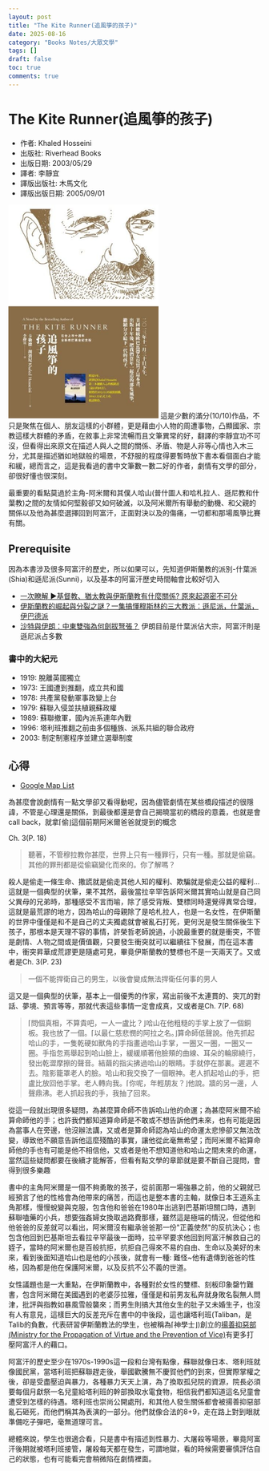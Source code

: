 ```yaml
---
layout: post
title: "The Kite Runner(追風箏的孩子)"
date: 2025-08-16
category: "Books Notes/大眾文學"
tags: []
draft: false
toc: true
comments: true
---
```


# The Kite Runner(追風箏的孩子)
* 作者: Khaled Hosseini
* 出版社: Riverhead Books
* 出版日期: 2003/05/29
* 譯者: 李靜宜
* 譯版出版社: 木馬文化
* 譯版出版日期: 2005/09/01

<img src="/assets/posts/追風箏的孩子.jpg" alt="" width="300">
這是少數的滿分(10/10)作品，不只是聚焦在個人、朋友這樣的小群體，更是藉由小人物的周遭事物，凸顯國家、宗教這樣大群體的矛盾，在敘事上非常流暢而且文筆異常的好，翻譯的李靜宜功不可沒，但看得出來原文在描述人與人之間的關係、矛盾、物是人非等心情也入木三分，尤其是描述猶如地獄般的場景，不舒服的程度得要暫時放下書本看個面白才能和緩，總而言之，這是我看過的書中文筆數一數二好的作者，劇情有文學的部分，卻很好懂也很深刻。


最重要的看點莫過於主角-阿米爾和其僕人哈山(普什圖人和哈札拉人、遜尼教和什葉教)之間的友情如何堅毅卻又如何破滅，以及阿米爾所有舉動的動機、和父親的關係以及他為甚麼選擇回到阿富汗，正面對決以及的傷痛，一切都和那場風箏比賽有關。
<!-- more -->


## Prerequisite
因為本書涉及很多阿富汗的歷史，所以如果可以，先知道伊斯蘭教的派別-什葉派(Shia)和遜尼派(Sunni)，以及基本的阿富汗歷史時間軸會比較好切入

* [ 一次瞭解 ►基督教、猶太教與伊斯蘭教有什麼關係? 原來起源密不可分 ](https://youtu.be/bcwF18z9aVw?si=vDNcVuDR0DOp_Y0e)
* [ 伊斯蘭教的崛起與分裂之謎？一集搞懂穆斯林的三大教派：遜尼派，什葉派，伊巴德派 ](https://youtu.be/KB9QU3FVlcQ?si=ixbicJVVH64wv72_)
* [沙特與伊朗：中東雙強為何劍拔弩張？](https://www.bbc.com/zhongwen/trad/world-42067527)
伊朗目前是什葉派佔大宗，阿富汗則是遜尼派占多數

### 書中的大紀元
* 1919: 脫離英國獨立
* 1973: 王國遭到推翻，成立共和國
* 1978: 共產黨發動軍事政變上台
* 1979: 蘇聯入侵並扶植親蘇政權
* 1989: 蘇聯撤軍，國內派系連年內戰
* 1996: 塔利班推翻之前由多個種族、派系共組的聯合政府
* 2003: 制定制憲程序並建立選舉制度

## 心得
* [Google Map List](https://maps.app.goo.gl/NbnhnemzyEJcAv8r5)

為甚麼會說劇情有一點文學卻又看得動呢，因為儘管劇情在某些橋段描述的很隱諱，不管是心理還是關係，到最後都還是會自己揭曉當初的橋段的意義，也就是會call back，就拿⌈偷⌋這個前期阿米爾爸爸就提到的概念

Ch. 3(P. 18)
> 聽著，不管穆拉教你甚麼，世界上只有一種罪行，只有一種。那就是偷竊。其他的罪刑都是從偷竊變化而來的。你了解嗎？

殺人是偷走一條生命、撒謊就是偷走其他人知的權利、欺騙就是偷走公益的權利...這就是一個典型的伏筆，果不其然，最後當拉辛罕告訴阿米爾其實哈山就是自己同父異母的兄弟時，那種感受不言而喻，除了感受背叛、雙標同時還覺得異常合理，這就是最荒謬的地方，因為哈山的母親除了是哈札拉人，也是一名女性，在伊斯蘭的世界中僅僅是和不是自己的丈夫獨處就會被亂石打死，更何況是發生關係後生下孩子，那根本是天理不容的事情，許榮哲老師說過，小說最重要的就是衝突，不管是劇情、人物之間或是價值觀，只要發生衝突就可以繼續往下發展，而在這本書中，衝突昇華成荒謬更是隨處可見，畢竟伊斯蘭教的雙標也不是一天兩天了。又或者是Ch. 3(P. 23)
> 一個不能捍衛自己的男生，以後會變成無法捍衛任何事的男人

這又是一個典型的伏筆，基本上一個優秀的作家，寫出前後不太連貫的、突兀的對話、夢境、預言等等，那就代表這些事情一定會成真，又或者是Ch. 7(P. 68)
> ⌈問個真相，不算貴吧，一人一盧比？⌋哈山在他粗糙的手掌上放了一個銅板。我也放了一個。⌈以最仁慈悲憫的阿拉之名。⌋算命師低聲說。他先抓起哈山的手，一隻乾硬如獸角的手指畫過哈山手掌，一圈又一圈，一圈又一圈。手指忽焉舉起到哈山臉上，緩緩順著他臉頰的曲線、耳朵的輪廓繞行，發出乾澀摩擦的聲音。結繭的指尖拂過哈山的眼睛。手就停在那裏。遲遲不去。陰影籠罩老人的臉。哈山和我交換了一個眼神。老人抓起哈山的手，把盧比放回他手掌。老人轉向我。⌈你呢，年輕朋友？⌋他說。牆的另一邊，人聲鼎沸。老人抓起我的手，我抽了回來。

從這一段就出現很多疑問，為甚麼算命師不告訴哈山他的命運；為甚麼阿米爾不給算命師他的手；也許我們都知道算命師是不敢或不想告訴他們未來，也有可能是因為當事人在旁邊，他沒辦法講，又或者是算命師認為哈山的命運太悲慘卻又無法改變，導致他不願意告訴他這麼殘酷的事實，讓他從此毫無希望；而阿米爾不給算命師他的手也有可能是他不相信他，又或者是他不想知道他和哈山之間未來的命運，當然這些疑問都要在後續才能解答，但看有點文學的章節就是要不斷自己提問，會得到很多樂趣

書中的主角阿米爾是一個不夠勇敢的孩子，從前面那一場強暴之前，他的父親就已經預言了他的性格會為他帶來的痛苦，而這也是整本書的主軸，就像日本王道系主角那樣，慢慢蛻變與克服，包含他和爸爸在1980年出逃到巴基斯坦關口時，遇到蘇聯嗑藥的小兵，想要強姦婦女換取過路費那樣，雖然這是極端的情況，但從他和他爸爸的反差就可以看出，阿米爾沒有繼承爸爸那一份"正義使然"的反抗決心；也包含他回到巴基斯坦去看拉辛罕最後一面時，拉辛罕要求他回到阿富汗解救自己的姪子，當時的阿米爾也是百般抗拒，抗拒自己得來不易的自由、生命以及美好的未來，看到後面知道哈山也是他的小孩後，就會有一種: 難怪~他有遺傳到爸爸的性格，因為都是他在保護阿米爾，以及反抗不公不義的世道。

女性議題也是一大重點，在伊斯蘭教中，各種對於女性的雙標、刻板印象罄竹難書，包含阿米爾在美國遇到的老婆莎拉雅，僅僅是和前男友私奔就身敗名裂無人問津，批評與指教如暴風雪般襲來；而男生則搞大其他女生的肚子又未婚生子，也沒有人有意見，這樣巨大的反差充斥在書中的中後段，這也讓塔利班(Taliban，是Talib的負數，代表研習伊斯蘭教法的學生，也被稱為⌈神學士⌋)創立的[揚善抑惡部(Ministry for the Propagation of Virtue and the Prevention of Vice)](https://zh.wikipedia.org/zh-tw/%E5%8A%9D%E5%96%84%E6%83%A9%E6%81%B6%E9%83%A8_(%E9%98%BF%E5%AF%8C%E6%B1%97))有更多打壓阿富汗人的藉口。

阿富汗的歷史至少在1970s-1990s這一段和台灣有點像，蘇聯就像日本、塔利班就像國民黨，當塔利班把蘇聯趕走後，舉國歡騰無不慶賀他們的到來，但實際掌權之後，卻是受盡壓迫與暴力，各種暴力天天上演，為了換取孤兒院的資源，院長必須要每個月獻祭一名兒童給塔利班的幹部換取水電食物，相信我們都知道這名兒童會遭受到怎樣的待遇。塔利班也崇尚公開處刑，和其他人發生關係都會被揚善抑惡部亂石砸死，而他們稱其為表演的一部分。他們就像合法的8+9，走在路上對到眼就準備吃子彈吧，毫無道理可言。

總體來說，學生也很適合看，只是書中有描述到性暴力、大屠殺等場景，畢竟阿富汗後期就被塔利班接管，屠殺每天都在發生，可謂地獄，看的時候需要審慎評估自己的狀態，也有可能看完會稍微陷在劇情裡面。
